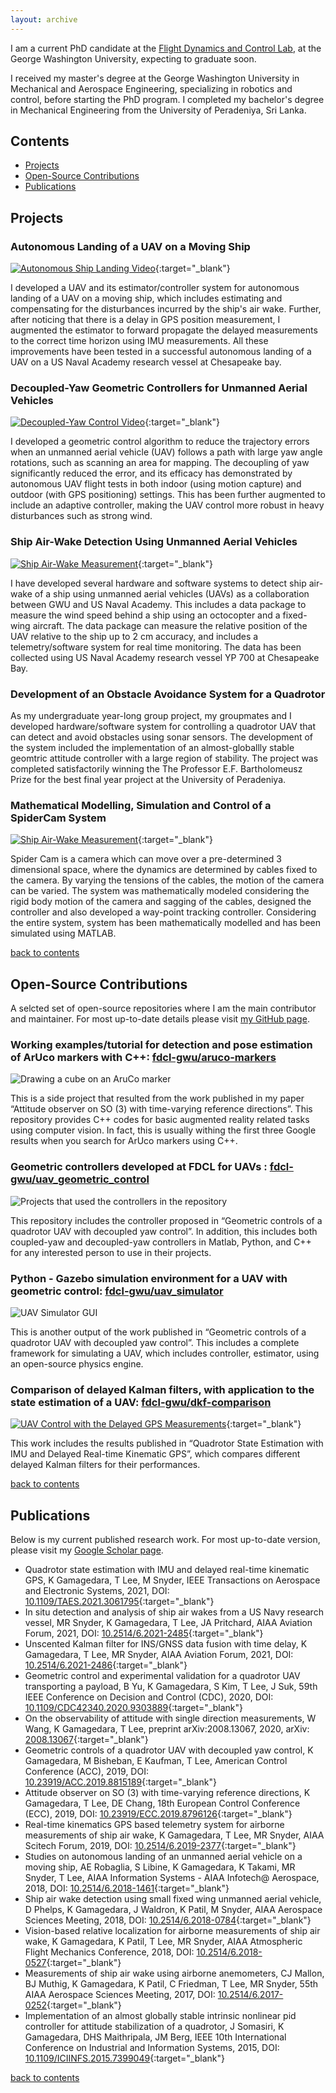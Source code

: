 ```yaml
---
layout: archive
---
```


I am a current PhD candidate at the [Flight Dynamics and Control Lab](http://www2.seas.gwu.edu/~tylee/), at the George Washington University, expecting to graduate soon. 

I received my master's degree at the George Washington University in Mechanical and Aerospace Engineering, specializing in robotics and control, before starting the PhD program.
I completed my bachelor's degree in Mechanical Engineering from the University of Peradeniya, Sri Lanka. 


## Contents
* [Projects](#projects)
* [Open-Source Contributions](#open-source-contributions)
* [Publications](#publications)

## Projects
### Autonomous Landing of a UAV on a Moving Ship

[![Autonomous Ship Landing Video](assets/images/landing_video.png)](http://www.youtube.com/watch?v=_WXyo45Oo1Y "Preliminary results for autonomous landing of a UAV on a moving ship"){:target="_blank"}

I developed a UAV and its estimator/controller system for autonomous landing of a UAV on a moving ship, which includes estimating and compensating for the disturbances incurred by the ship's air wake. 
Further, after noticing that there is a delay in GPS position measurement, I augmented the estimator to forward propagate the delayed measurements to the correct time horizon using IMU measurements. 
All these improvements have been tested in a successful autonomous landing of a UAV on a US Naval Academy research vessel at Chesapeake bay.

### Decoupled-Yaw Geometric Controllers for Unmanned Aerial Vehicles
[![Decoupled-Yaw Control Video](assets/images/decoupled_yaw_video.png)](http://www.youtube.com/watch?v=w4UcEp5jb0E  "Geometric Controls of a Quadrotor UAV with the Decoupled Attitude Controls"){:target="_blank"}

I developed a geometric control algorithm to reduce the trajectory errors when an unmanned aerial vehicle (UAV) follows a path with large yaw angle rotations, such as scanning an area for mapping. 
The decoupling of yaw significantly reduced the error, and its efficacy has demonstrated by autonomous UAV flight tests in both indoor (using motion capture) and outdoor (with GPS positioning) settings.
This has been further augmented to include an adaptive controller, making the UAV control more robust in heavy disturbances such as strong wind.

### Ship Air-Wake Detection Using Unmanned Aerial Vehicles 
[![Ship Air-Wake Measurement](assets/images/airwake_video.png)](http://www.youtube.com/watch?v=9FUpj1PZaP8  "Ship Air-Wake Detection Using Unmanned Aerial Vehicles"){:target="_blank"}

I have developed several hardware and software systems to detect ship air-wake of a ship using unmanned aerial vehicles (UAVs) as a collaboration between GWU and US Naval Academy. 
This includes a data package to measure the wind speed behind a ship using an octocopter and a fixed-wing aircraft. 
The data package can measure the relative position of the UAV relative to the ship up to 2 cm accuracy, and includes a telemetry/software system for real time monitoring. 
The data has been collected using US Naval Academy research vessel YP 700 at Chesapeake Bay.

### Development of an Obstacle Avoidance System for a Quadrotor

As my undergraduate year-long group project, my groupmates and I developed hardware/software system for controlling a quadrotor UAV that can detect and avoid obstacles using sonar sensors.
The development of the system included the implementation of an almost-globallly stable geomtric attitude controller with a large region of stability.
The project was completed satisfactorily winning the The Professor E.F. Bartholomeusz Prize for the best final year project at the University of Peradeniya.

### Mathematical Modelling, Simulation and Control of a SpiderCam System
[![Ship Air-Wake Measurement](assets/images/spidercam_video.png)](http://www.youtube.com/watch?v=x7ThRxnTI9M   "Spider Cam Simulation"){:target="_blank"}

Spider Cam is a camera which can move over a pre-determined 3 dimensional space, where the dynamics are determined by cables fixed to the camera. 
By varying the tensions of the cables, the motion of the camera can be varied. The system was mathematically modeled considering the rigid body motion of the camera and sagging of the cables, designed the controller and also developed a way-point tracking controller. 
Considering the entire system, system has been mathematically modelled and has been simulated using MATLAB.

[back to contents](#contents)

## Open-Source Contributions

A selcted set of open-source repositories where I am the main contributor and maintainer. 
For most up-to-date details please visit [my GitHub page](https://github.com/kanishkegb).


### Working examples/tutorial for detection and pose estimation of ArUco markers with C++: [fdcl-gwu/aruco-markers](https://github.com/fdcl-gwu/aruco-markers)

![Drawing a cube on an AruCo marker](assets/images/aruco_markers.gif)

This is a side project that resulted from the work published in my paper “Attitude observer on SO (3) with time-varying reference directions”. 
This repository provides C++ codes for basic augmented reality related tasks using computer vision. 
In fact, this is usually withing the first three Google results when you search for ArUco markers using C++.


### Geometric controllers developed at FDCL for UAVs : [fdcl-gwu/uav_geometric_control](https://github.com/fdcl-gwu/uav_geometric_control)

![Projects that used the controllers in the repository](assets/images/uav_geometric_control.png)

This repository includes the controller proposed in “Geometric controls of a quadrotor UAV with decoupled yaw control”.
In addition, this includes both coupled-yaw and decoupled-yaw controllers in Matlab, Python, and C++ for any interested person to use in their projects.


### Python - Gazebo simulation environment for a UAV with geometric control: [fdcl-gwu/uav_simulator](https://github.com/fdcl-gwu/uav_simulator)

![UAV Simulator GUI](assets/images/uav_simulator.gif)

This is another output of the work published in “Geometric controls of a quadrotor UAV with decoupled yaw control”. 
This includes a complete framework for simulating a UAV, which includes controller, estimator, using an open-source physics engine.


### Comparison of delayed Kalman filters, with application to the state estimation of a UAV: [fdcl-gwu/dkf-comparison](https://github.com/fdcl-gwu/dkf-comparison)

[![UAV Control with the Delayed GPS Measurements](assets/images/dkf_comparison_video.png)](http://www.youtube.com/watch?v=PfuGb5yhlLQ   "UAV Control with the Delayed GPS Measurements"){:target="_blank"}

This work includes the results published in “Quadrotor State Estimation with IMU and Delayed Real-time Kinematic GPS”, which compares different delayed Kalman filters for their performances.

[back to contents](#contents)


## Publications

Below is my current published research work.
For most up-to-date version, please visit my [Google Scholar page](https://scholar.google.com/citations?user=iLvJAuEAAAAJ&hl=en).

* Quadrotor state estimation with IMU and delayed real-time kinematic GPS, K Gamagedara, T Lee, M Snyder, IEEE Transactions on Aerospace and Electronic Systems, 2021, DOI: [10.1109/TAES.2021.3061795](https://doi.org/10.1109/TAES.2021.3061795){:target="_blank"}
* In situ detection and analysis of ship air wakes from a US Navy research vessel, MR Snyder, K Gamagedara, T Lee, JA Pritchard, AIAA Aviation Forum, 2021, DOI: [10.2514/6.2021-2485](https://doi.org/10.2514/6.2021-2485){:target="_blank"}
* Unscented Kalman filter for INS/GNSS data fusion with time delay, K Gamagedara, T Lee, MR Snyder, AIAA Aviation Forum, 2021, DOI: [10.2514/6.2021-2486](https://doi.org/10.2514/6.2021-2486){:target="_blank"}
* Geometric control and experimental validation for a quadrotor UAV transporting a payload, B Yu, K Gamagedara, S Kim, T Lee, J Suk, 59th IEEE Conference on Decision and Control (CDC), 2020, DOI: [10.1109/CDC42340.2020.9303889](https://doi.org/10.1109/CDC42340.2020.9303889){:target="_blank"}
* On the observability of attitude with single direction measurements, W Wang, K Gamagedara, T Lee, preprint arXiv:2008.13067, 2020, arXiv: [2008.13067](https://arxiv.org/abs/2008.13067){:target="_blank"}
* Geometric controls of a quadrotor UAV with decoupled yaw control, K Gamagedara, M Bisheban, E Kaufman, T Lee, American Control Conference (ACC), 2019, DOI: [10.23919/ACC.2019.8815189](https://doi.org/10.23919/ACC.2019.8815189){:target="_blank"}
* Attitude observer on SO (3) with time-varying reference directions, K Gamagedara, T Lee, DE Chang, 18th European Control Conference (ECC), 2019, DOI: [10.23919/ECC.2019.8796126](https://doi.org/10.23919/ECC.2019.8796126){:target="_blank"}
* Real-time kinematics GPS based telemetry system for airborne measurements of ship air wake, K Gamagedara, T Lee, MR Snyder, AIAA Scitech Forum, 2019, DOI: [10.2514/6.2019-2377](https://doi.org/10.2514/6.2019-2377){:target="_blank"}
* Studies on autonomous landing of an unmanned aerial vehicle on a moving ship, AE Robaglia, S Libine, K Gamagedara, K Takami, MR Snyder, T Lee, AIAA Information Systems - AIAA Infotech@ Aerospace, 2018, DOI: [10.2514/6.2018-1461](https://doi.org/10.2514/6.2018-1461){:target="_blank"}
* Ship air wake detection using small fixed wing unmanned aerial vehicle, D Phelps, K Gamagedara, J Waldron, K Patil, M Snyder, AIAA Aerospace Sciences Meeting, 2018, DOI: [10.2514/6.2018-0784](https://doi.org/10.2514/6.2018-0784){:target="_blank"}
* Vision-based relative localization for airborne measurements of ship air wake, K Gamagedara, K Patil, T Lee, MR Snyder, AIAA Atmospheric Flight Mechanics Conference, 2018, DOI: [10.2514/6.2018-0527](https://doi.org/10.2514/6.2018-0527){:target="_blank"}
* Measurements of ship air wake using airborne anemometers, CJ Mallon, BJ Muthig, K Gamagedara, K Patil, C Friedman, T Lee, MR Snyder, 55th AIAA Aerospace Sciences Meeting, 2017, DOI: [10.2514/6.2017-0252](https://doi.org/10.2514/6.2017-0252){:target="_blank"}
* Implementation of an almost globally stable intrinsic nonlinear pid controller for attitude stabilization of a quadrotor, J Somasiri, K Gamagedara, DHS Maithripala, JM Berg, IEEE 10th International Conference on Industrial and Information Systems, 2015, DOI: [10.1109/ICIINFS.2015.7399049](https://doi.org/10.1109/ICIINFS.2015.7399049){:target="_blank"}

[back to contents](#contents)
